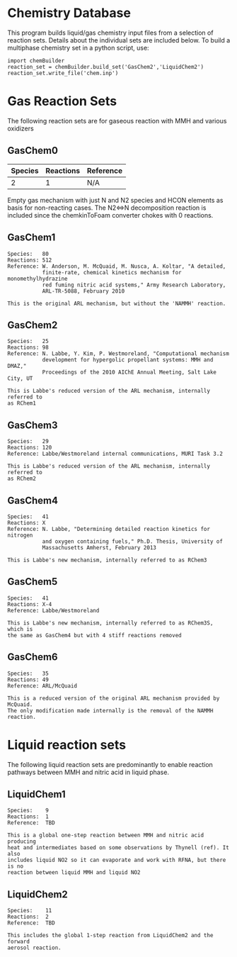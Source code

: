 
Chemistry Database
===========================
 
This program builds liquid/gas chemistry input files from a selection of 
reaction sets. Details about the individual sets are included below. To build a
multiphase chemistry set in a python script, use:

    import chemBuilder
    reaction_set = chemBuilder.build_set('GasChem2','LiquidChem2')
    reaction_set.write_file('chem.inp')

Gas Reaction Sets
=========================
The following reaction sets are for gaseous reaction with MMH and various 
oxidizers

## GasChem0

| Species | Reactions | Reference                              |
| ------- | --------- | -------------------------------------- |
| 2       | 1         | N/A                                    |

    
Empty gas mechanism with just N and N2 species and HCON elements as basis 
for non-reacting cases. The N2<=>N decomposition reaction is included since
the chemkinToFoam converter chokes with 0 reactions.
    
## GasChem1
    Species:   80
    Reactions: 512
    Reference: W. Anderson, M. McQuaid, M. Nusca, A. Koltar, "A detailed,
               finite-rate, chemical kinetics mechanism for monomethylhydrazine
               red fuming nitric acid systems," Army Research Laboratory,
               ARL-TR-5088, February 2010
    
    This is the original ARL mechanism, but without the 'NAMMH' reaction.

## GasChem2
    Species:   25
    Reactions: 98
    Reference: N. Labbe, Y. Kim, P. Westmoreland, "Computational mechanism
               development for hypergolic propellant systems: MMH and DMAZ,"
               Proceedings of the 2010 AIChE Annual Meeting, Salt Lake City, UT
    
    This is Labbe's reduced version of the ARL mechanism, internally referred to
    as RChem1

## GasChem3
    Species:   29
    Reactions: 120
    Reference: Labbe/Westmoreland internal communications, MURI Task 3.2
    
    This is Labbe's reduced version of the ARL mechanism, internally referred to
    as RChem2

## GasChem4
    Species:   41
    Reactions: X
    Reference: N. Labbe, "Determining detailed reaction kinetics for nitrogen
               and oxygen containing fuels," Ph.D. Thesis, University of
               Massachusetts Amherst, February 2013
    
    This is Labbe's new mechanism, internally referred to as RChem3

## GasChem5
    Species:   41
    Reactions: X-4
    Reference: Labbe/Westmoreland
    
    This is Labbe's new mechanism, internally referred to as RChem3S, which is
    the same as GasChem4 but with 4 stiff reactions removed

## GasChem6
    Species:   35
    Reactions: 49
    Reference: ARL/McQuaid
    
    This is a reduced version of the original ARL mechanism provided by McQuaid.
    The only modification made internally is the removal of the NAMMH reaction.

   
    
Liquid reaction sets
================================================================================
The following liquid reaction sets are predominantly to enable reaction pathways
between MMH and nitric acid in liquid phase.

    
## LiquidChem1
    Species:    9
    Reactions:  1
    Reference:  TBD
    
    This is a global one-step reaction between MMH and nitric acid producing
    heat and intermediates based on some observations by Thynell (ref). It also
    includes liquid NO2 so it can evaporate and work with RFNA, but there is no
    reaction between liquid MMH and liquid NO2
    
## LiquidChem2
    Species:    11
    Reactions:  2
    Reference:  TBD
    
    This includes the global 1-step reaction from LiquidChem2 and the forward
    aerosol reaction.



